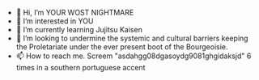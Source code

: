 - 👋 Hi, I’m YOUR WOST NIGHTMARE
- 👀 I’m interested in YOU
- 🌱 I’m currently learning Jujitsu Kaisen
- 💞️ I’m looking to undermine the systemic and cultural barriers keeping the Proletariate under the ever present boot of the Bourgeoisie.
- 📫 How to reach me. Screem "asdahgg08dgasoydg9081ghgidaksjd" 6 times in a southern portuguese accent


<!---
DionDune/DionDune is a ✨ special ✨ repository because its `README.md` (this file) appears on your GitHub profile.
You can click the Preview link to take a look at your changes.
--->
